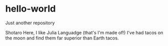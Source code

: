# hello-world
Just another repository

Shotaro Here, I like Julia Languadge (that's I'm made of!)
I've had tacos on the moon and find them far superior than Earth tacos.
